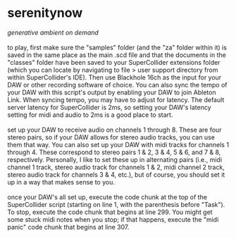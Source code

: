 # serenitynow
<em>generative ambient on demand</em>
<br>
<br>
to play, first make sure the "samples" folder (and the "za" folder within it) is saved in the same place as the main .scd file and that the documents in the "classes" folder have been saved to your SuperCollider extensions folder (which you can locate by navigating to file > user support directory from within SuperCollider's IDE). Then use Blackhole 16ch as the input for your DAW or other recording software of choice. You can also sync the tempo of your DAW with this script's output by enabling your DAW to join Ableton Link. When syncing tempo, you may have to adjust for latency. The default server latency for SuperCollider is 2ms, so setting your DAW's latency setting for midi and audio to 2ms is a good place to start.
<br>
<br>
set up your DAW to receive audio on channels 1 through 8. These are four stereo pairs, so if your DAW allows for stereo audio tracks, you can use them that way. You can also set up your DAW with midi tracks for channels 1 through 4. These correspond to stereo pairs 1 & 2, 3 & 4, 5 & 6, and 7 & 8, respectively. Personally, I like to set these up in alternating pairs (i.e., midi channel 1 track, stereo audio track for channels 1 & 2, midi channel 2 track, stereo audio track for channels 3 & 4, etc.), but of course, you should set it up in a way that makes sense to you.
<br>
<br>
once your DAW's all set up, execute the code chunk at the top of the SuperCollider script (starting on line 1, with the parenthesis before "Task"). To stop, execute the code chunk that begins at line 299. You might get some stuck midi notes when you stop; if that happens, execute the "midi panic" code chunk that begins at line 307.
